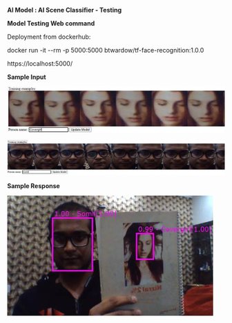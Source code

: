 
**AI Model : AI Scene Classifier - Testing**

**Model Testing Web command**

Deployment from dockerhub:

docker run -it --rm -p 5000:5000 btwardow/tf-face-recognition:1.0.0

https://localhost:5000/

**Sample Input**

![](ai-face-recognition-testing_files/image001.jpg)

![](ai-face-recognition-testing_files/image002.jpg)

**Sample Response**

![](ai-face-recognition-testing_files/image009.jpg)